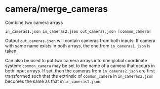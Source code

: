 # camera/merge\_cameras

Combine two camera arrays

    in_cameras1.json in_cameras2.json out_cameras.json [common_camera]

Output `out_cameras.json` will contain cameras from both inputs. If camera with same name exists in both arrays, the one from `in_cameras1.json` is taken.

Can also be used to put two camera arrays into one global coordinate system: `common_camera` may be set to the name of a camera that occurs in both input arrays. If set, then the cameras from `in_cameras2.json` are first transformed such that the extrinsic of `common_camera` in `in_cameras2.json` becomes the same as that in `in_cameras1.json`.
